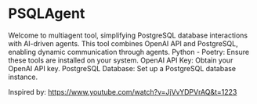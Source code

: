 # PSQLAgent
Welcome to multiagent tool, simplifying PostgreSQL database interactions with AI-driven agents. This tool combines OpenAI API and PostgreSQL, enabling dynamic communication through agents.
Python - Poetry: Ensure these tools are installed on your system.
OpenAI API Key: Obtain your OpenAI API key.
PostgreSQL Database: Set up a PostgreSQL database instance.

Inspired by: https://www.youtube.com/watch?v=JjVvYDPVrAQ&t=1223
